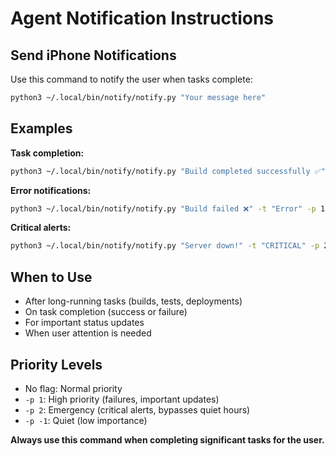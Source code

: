 # Agent Notification Instructions

## Send iPhone Notifications

Use this command to notify the user when tasks complete:

```bash
python3 ~/.local/bin/notify/notify.py "Your message here"
```

## Examples

**Task completion:**
```bash
python3 ~/.local/bin/notify/notify.py "Build completed successfully ✅" -t "Build Status"
```

**Error notifications:**
```bash
python3 ~/.local/bin/notify/notify.py "Build failed ❌" -t "Error" -p 1
```

**Critical alerts:**
```bash
python3 ~/.local/bin/notify/notify.py "Server down!" -t "CRITICAL" -p 2
```

## When to Use
- After long-running tasks (builds, tests, deployments)
- On task completion (success or failure)
- For important status updates
- When user attention is needed

## Priority Levels
- No flag: Normal priority
- `-p 1`: High priority (failures, important updates)
- `-p 2`: Emergency (critical alerts, bypasses quiet hours)
- `-p -1`: Quiet (low importance)

**Always use this command when completing significant tasks for the user.**